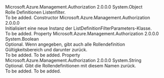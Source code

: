 <Type Name="ListDefinitionFilterParameters" FullName="Microsoft.Azure.Management.Authorization.Models.ListDefinitionFilterParameters">
  <TypeSignature Language="C#" Value="public class ListDefinitionFilterParameters" />
  <TypeSignature Language="ILAsm" Value=".class public auto ansi beforefieldinit ListDefinitionFilterParameters extends System.Object" />
  <TypeSignature Language="DocId" Value="T:Microsoft.Azure.Management.Authorization.Models.ListDefinitionFilterParameters" />
  <TypeSignature Language="VB.NET" Value="Public Class ListDefinitionFilterParameters" />
  <TypeSignature Language="F#" Value="type ListDefinitionFilterParameters = class" />
  <AssemblyInfo>
    <AssemblyName>Microsoft.Azure.Management.Authorization</AssemblyName>
    <AssemblyVersion>2.0.0.0</AssemblyVersion>
  </AssemblyInfo>
  <Base>
    <BaseTypeName>System.Object</BaseTypeName>
  </Base>
  <Interfaces />
  <Docs>
    <summary>
            Rolle Definitionen Listenfilter.
            </summary>
    <remarks>To be added.</remarks>
  </Docs>
  <Members>
    <Member MemberName=".ctor">
      <MemberSignature Language="C#" Value="public ListDefinitionFilterParameters ();" />
      <MemberSignature Language="ILAsm" Value=".method public hidebysig specialname rtspecialname instance void .ctor() cil managed" />
      <MemberSignature Language="DocId" Value="M:Microsoft.Azure.Management.Authorization.Models.ListDefinitionFilterParameters.#ctor" />
      <MemberSignature Language="VB.NET" Value="Public Sub New ()" />
      <MemberType>Constructor</MemberType>
      <AssemblyInfo>
        <AssemblyName>Microsoft.Azure.Management.Authorization</AssemblyName>
        <AssemblyVersion>2.0.0.0</AssemblyVersion>
      </AssemblyInfo>
      <Parameters />
      <Docs>
        <summary>
            Initialisiert eine neue Instanz der ListDefinitionFilterParameters-Klasse.
            </summary>
        <remarks>To be added.</remarks>
      </Docs>
    </Member>
    <Member MemberName="AtScopeAndBelow">
      <MemberSignature Language="C#" Value="public bool AtScopeAndBelow { get; set; }" />
      <MemberSignature Language="ILAsm" Value=".property instance bool AtScopeAndBelow" />
      <MemberSignature Language="DocId" Value="P:Microsoft.Azure.Management.Authorization.Models.ListDefinitionFilterParameters.AtScopeAndBelow" />
      <MemberSignature Language="VB.NET" Value="Public Property AtScopeAndBelow As Boolean" />
      <MemberSignature Language="F#" Value="member this.AtScopeAndBelow : bool with get, set" Usage="Microsoft.Azure.Management.Authorization.Models.ListDefinitionFilterParameters.AtScopeAndBelow" />
      <MemberType>Property</MemberType>
      <AssemblyInfo>
        <AssemblyName>Microsoft.Azure.Management.Authorization</AssemblyName>
        <AssemblyVersion>2.0.0.0</AssemblyVersion>
      </AssemblyInfo>
      <ReturnValue>
        <ReturnType>System.Boolean</ReturnType>
      </ReturnValue>
      <Docs>
        <summary>
            Optional. Wenn angegeben, gibt auch alle Rollendefinition Gültigkeitsbereich und darunter zurück.
            </summary>
        <value>To be added.</value>
        <remarks>To be added.</remarks>
      </Docs>
    </Member>
    <Member MemberName="RoleName">
      <MemberSignature Language="C#" Value="public string RoleName { get; set; }" />
      <MemberSignature Language="ILAsm" Value=".property instance string RoleName" />
      <MemberSignature Language="DocId" Value="P:Microsoft.Azure.Management.Authorization.Models.ListDefinitionFilterParameters.RoleName" />
      <MemberSignature Language="VB.NET" Value="Public Property RoleName As String" />
      <MemberSignature Language="F#" Value="member this.RoleName : string with get, set" Usage="Microsoft.Azure.Management.Authorization.Models.ListDefinitionFilterParameters.RoleName" />
      <MemberType>Property</MemberType>
      <AssemblyInfo>
        <AssemblyName>Microsoft.Azure.Management.Authorization</AssemblyName>
        <AssemblyVersion>2.0.0.0</AssemblyVersion>
      </AssemblyInfo>
      <ReturnValue>
        <ReturnType>System.String</ReturnType>
      </ReturnValue>
      <Docs>
        <summary>
            Optional. Gibt die Rollendefinitionen mit diesem Namen zurück.
            </summary>
        <value>To be added.</value>
        <remarks>To be added.</remarks>
      </Docs>
    </Member>
  </Members>
</Type>
